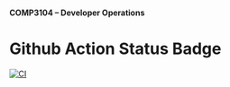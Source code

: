 #### COMP3104 – Developer Operations


# Github Action Status Badge
[![CI](https://github.com/KooroshFarv/comp-3104/actions/workflows/ci.yml/badge.svg)](https://github.com/KooroshFarv/comp-3104/actions/workflows/ci.yml)


